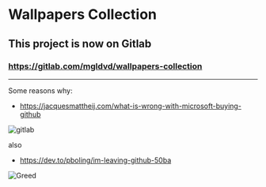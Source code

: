 # Wallpapers Collection

## This project is now on Gitlab

### https://gitlab.com/mgldvd/wallpapers-collection

---
Some reasons why:
- https://jacquesmattheij.com/what-is-wrong-with-microsoft-buying-github

![gitlab](https://raw.githubusercontent.com/Mgldvd/Say-bye-bye-to-github/master/img/nogithub.png)

also

- https://dev.to/pboling/im-leaving-github-50ba

![Greed](https://res.cloudinary.com/practicaldev/image/fetch/s--6LwAsRNW--/c_limit%2Cf_auto%2Cfl_progressive%2Cq_auto%2Cw_880/https://sfconservancy.org/img/GiveUpGitHub.png)
